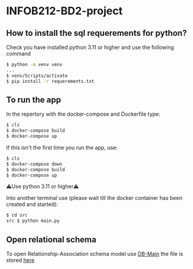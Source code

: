 # INFOB212-BD2-project

## How to install the sql requerements for python?
Check you have installed python 3.11 or higher and use the following command
```bash
$ python -m venv venv
...
$ venv/Scripts/activate
$ pip install -r requerements.txt
```

## To run the app
In the repertory with the docker-compose and Dockerfile type:
```bash
$ cls
$ docker-compose build
$ docker-compose up
```
If this isn't the first time you run the app, use:
```bash
$ cls
$ docker-compose down 
$ docker-compose build 
$ docker-compose up
```

⚠️Use python 3.11 or higher⚠️


Into another terminal use (please wait till the docker container has been created and started):
```bash	
$ cd src
src $ python main.py
```

## Open relational schema
To open Relationship-Association schema model use [DB-Main](https://www.db-main.eu/getit/) the file is stored [here](./schema/conceptual-schema.lun)

